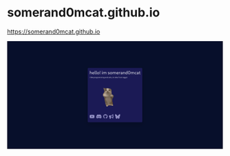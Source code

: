 # somerand0mcat.github.io
https://somerand0mcat.github.io

<img src="./website-shot.png" alt="somerand0mcat's website">
